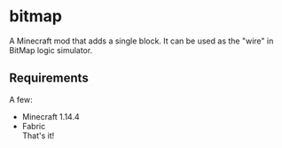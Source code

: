 # bitmap
A Minecraft mod that adds a single block. It can be used as the "wire" in BitMap logic simulator.
## Requirements
A few:
* Minecraft 1.14.4
* Fabric<br />
That's it!
